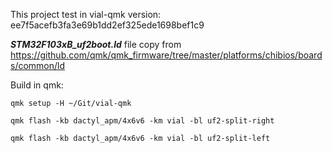 This project test in vial-qmk version: ee7f5acefb3fa3e69b1dd2ef325ede1698bef1c9

***STM32F103xB_uf2boot.ld*** file copy from https://github.com/qmk/qmk_firmware/tree/master/platforms/chibios/boards/common/ld

Build in qmk:
```
qmk setup -H ~/Git/vial-qmk

qmk flash -kb dactyl_apm/4x6v6 -km vial -bl uf2-split-right

qmk flash -kb dactyl_apm/4x6v6 -km vial -bl uf2-split-left
```
